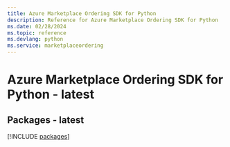 ```yaml
---
title: Azure Marketplace Ordering SDK for Python
description: Reference for Azure Marketplace Ordering SDK for Python
ms.date: 02/28/2024
ms.topic: reference
ms.devlang: python
ms.service: marketplaceordering
---
```

# Azure Marketplace Ordering SDK for Python - latest
## Packages - latest
[!INCLUDE [packages](marketplace-ordering-index.md)]